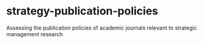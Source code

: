 # strategy-publication-policies
Assessing the publication policies of academic journals relevant to strategic management research
